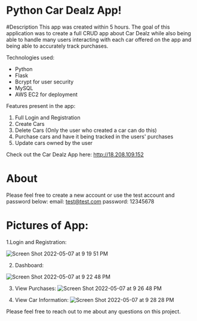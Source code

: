 # Python Car Dealz App!

#Description
This app was created within 5 hours. The goal of this application was to create a full CRUD app about Car Dealz while also being able to handle many users interacting with each car offered on the app and being able to accurately track purchases.

Technologies used:
- Python
- Flask
- Bcrypt for user security
- MySQL
- AWS EC2 for deployment

Features present in the app:
1. Full Login and Registration
2. Create Cars
3. Delete Cars (Only the user who created a car can do this)
4. Purchase cars and have it being tracked in the users' purchases
5. Update cars owned by the user

Check out the Car Dealz App here: http://18.208.109.152

# About

Please feel free to create a new account or use the test account and password below:
email: test@test.com
password: 12345678

# Pictures of App:

1.Login and Registration:

![Screen Shot 2022-05-07 at 9 19 51 PM](https://user-images.githubusercontent.com/77364785/167277813-f74db02f-6150-4256-bc3a-aa621bfc0860.png)

2. Dashboard:

![Screen Shot 2022-05-07 at 9 22 48 PM](https://user-images.githubusercontent.com/77364785/167277894-ac4d60b3-9e6d-4cd4-ae9d-806355ed348b.png)

3. View Purchases:
![Screen Shot 2022-05-07 at 9 26 48 PM](https://user-images.githubusercontent.com/77364785/167277957-92f760f0-8b01-4428-9403-ecb15fdaa2bc.png)

4. View Car Information:
![Screen Shot 2022-05-07 at 9 28 28 PM](https://user-images.githubusercontent.com/77364785/167277981-0c13ef85-1770-4bd9-8b0b-8224b572d10d.png)

Please feel free to reach out to me about any questions on this project.


